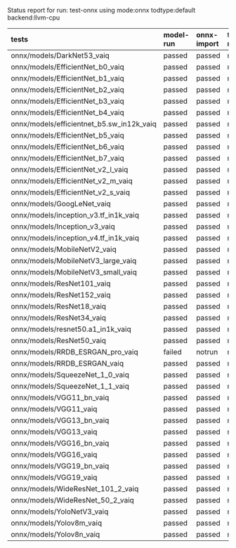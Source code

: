 Status report for run: test-onnx using mode:onnx todtype:default backend:llvm-cpu

| tests                                     | model-run   | onnx-import   | torch-mlir   | iree-compile   | inference   |
|:------------------------------------------|:------------|:--------------|:-------------|:---------------|:------------|
| onnx/models/DarkNet53_vaiq                | passed      | passed        | notrun       | passed         | passed      |
| onnx/models/EfficientNet_b0_vaiq          | passed      | passed        | notrun       | passed         | mismatch    |
| onnx/models/EfficientNet_b1_vaiq          | passed      | passed        | notrun       | passed         | passed      |
| onnx/models/EfficientNet_b2_vaiq          | passed      | passed        | notrun       | passed         | mismatch    |
| onnx/models/EfficientNet_b3_vaiq          | passed      | passed        | notrun       | passed         | mismatch    |
| onnx/models/EfficientNet_b4_vaiq          | passed      | passed        | notrun       | passed         | mismatch    |
| onnx/models/efficientnet_b5.sw_in12k_vaiq | passed      | passed        | notrun       | passed         | mismatch    |
| onnx/models/EfficientNet_b5_vaiq          | passed      | passed        | notrun       | passed         | mismatch    |
| onnx/models/EfficientNet_b6_vaiq          | passed      | passed        | notrun       | passed         | passed      |
| onnx/models/EfficientNet_b7_vaiq          | passed      | passed        | notrun       | passed         | passed      |
| onnx/models/EfficientNet_v2_l_vaiq        | passed      | passed        | notrun       | passed         | mismatch    |
| onnx/models/EfficientNet_v2_m_vaiq        | passed      | passed        | notrun       | passed         | mismatch    |
| onnx/models/EfficientNet_v2_s_vaiq        | passed      | passed        | notrun       | passed         | mismatch    |
| onnx/models/GoogLeNet_vaiq                | passed      | passed        | notrun       | passed         | passed      |
| onnx/models/inception_v3.tf_in1k_vaiq     | passed      | passed        | notrun       | passed         | passed      |
| onnx/models/Inception_v3_vaiq             | passed      | passed        | notrun       | passed         | passed      |
| onnx/models/inception_v4.tf_in1k_vaiq     | passed      | passed        | notrun       | passed         | passed      |
| onnx/models/MobileNetV2_vaiq              | passed      | passed        | notrun       | passed         | passed      |
| onnx/models/MobileNetV3_large_vaiq        | passed      | passed        | notrun       | passed         | passed      |
| onnx/models/MobileNetV3_small_vaiq        | passed      | passed        | notrun       | passed         | mismatch    |
| onnx/models/ResNet101_vaiq                | passed      | passed        | notrun       | passed         | passed      |
| onnx/models/ResNet152_vaiq                | passed      | passed        | notrun       | passed         | passed      |
| onnx/models/ResNet18_vaiq                 | passed      | passed        | notrun       | passed         | passed      |
| onnx/models/ResNet34_vaiq                 | passed      | passed        | notrun       | passed         | passed      |
| onnx/models/resnet50.a1_in1k_vaiq         | passed      | passed        | notrun       | passed         | passed      |
| onnx/models/ResNet50_vaiq                 | passed      | passed        | notrun       | passed         | passed      |
| onnx/models/RRDB_ESRGAN_pro_vaiq          | failed      | notrun        | notrun       | notrun         | notrun      |
| onnx/models/RRDB_ESRGAN_vaiq              | passed      | passed        | notrun       | passed         | mismatch    |
| onnx/models/SqueezeNet_1_0_vaiq           | passed      | passed        | notrun       | passed         | mismatch    |
| onnx/models/SqueezeNet_1_1_vaiq           | passed      | passed        | notrun       | passed         | mismatch    |
| onnx/models/VGG11_bn_vaiq                 | passed      | passed        | notrun       | passed         | passed      |
| onnx/models/VGG11_vaiq                    | passed      | passed        | notrun       | passed         | passed      |
| onnx/models/VGG13_bn_vaiq                 | passed      | passed        | notrun       | passed         | passed      |
| onnx/models/VGG13_vaiq                    | passed      | passed        | notrun       | passed         | passed      |
| onnx/models/VGG16_bn_vaiq                 | passed      | passed        | notrun       | passed         | passed      |
| onnx/models/VGG16_vaiq                    | passed      | passed        | notrun       | passed         | passed      |
| onnx/models/VGG19_bn_vaiq                 | passed      | passed        | notrun       | passed         | passed      |
| onnx/models/VGG19_vaiq                    | passed      | passed        | notrun       | passed         | passed      |
| onnx/models/WideResNet_101_2_vaiq         | passed      | passed        | notrun       | passed         | passed      |
| onnx/models/WideResNet_50_2_vaiq          | passed      | passed        | notrun       | passed         | passed      |
| onnx/models/YoloNetV3_vaiq                | passed      | passed        | notrun       | passed         | passed      |
| onnx/models/Yolov8m_vaiq                  | passed      | passed        | notrun       | passed         | failed      |
| onnx/models/Yolov8n_vaiq                  | passed      | passed        | notrun       | passed         | failed      |
